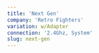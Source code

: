 ```yaml
---
title: 'Next Gen'
company: 'Retro Fighters'
variation: w/Adapter
connection: '2.4Ghz, System'
slug: next-gen
---
```

